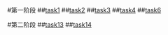 #第一阶段
##[task1](http://htmlpreview.github.io/?https://github.com/call31/IFE/blob/gh-pages/task1/task1.html)
##[task2](http://htmlpreview.github.io/?https://github.com/call31/IFE/blob/gh-pages/task2/task2.html)
##[task3](http://htmlpreview.github.io/?https://github.com/call31/IFE/blob/gh-pages/task3/index.html)
##[task4](http://htmlpreview.github.io/?https://github.com/call31/IFE/blob/gh-pages/task4/task4.html)
##[task6](http://htmlpreview.github.io/?https://github.com/call31/IFE/blob/gh-pages/task6/task6.html)

#第二阶段
##[task13](http://htmlpreview.github.io/?https://github.com/call31/IFE/blob/gh-pages/task13/task13.html)
##[task14](http://htmlpreview.github.io/?https://github.com/call31/IFE/blob/gh-pages/task14/task14.html)

